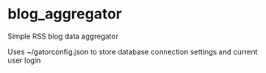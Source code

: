 # blog_aggregator
Simple RSS blog data aggregator

Uses ~/gatorconfig.json to store database connection settings and current user login